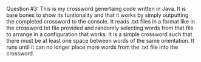 Question #3: This is my crossword genertaing code written in Java. It is bare bones to show its funtionality and that it works
by simply outputting the completed crossword to the console. It reads .txt files in a format like in the crossword.txt file 
provided and randomly selecting words from that file to arrange in a configuration that works. It is a simple crossword such 
that there must be at least one space between words of the same orientation. It runs until it can no longer place more words 
from the .txt file into the crossword.
